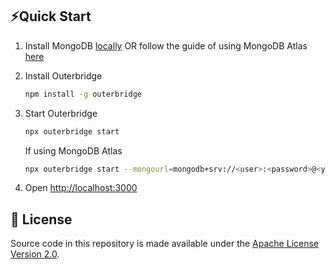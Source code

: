 ## ⚡Quick Start

1. Install MongoDB [locally](https://www.mongodb.com/docs/manual/administration/install-community/) OR follow the guide of using MongoDB Atlas [here](https://docs.outerbridge.io/get-started#mongodb-atlas)
2. Install Outerbridge
    ```bash
    npm install -g outerbridge
    ```
3. Start Outerbridge

    ```bash
    npx outerbridge start
    ```

    If using MongoDB Atlas

    ```bash
    npx outerbridge start --mongourl=mongodb+srv://<user>:<password>@<your-cluster>.mongodb.net/outerbridge?retryWrites=true&w=majority
    ```

4. Open [http://localhost:3000](http://localhost:3000)

## 📄 License

Source code in this repository is made available under the [Apache License Version 2.0](https://github.com/Outerbridgeio/Outerbridge/blob/master/LICENSE.md).
